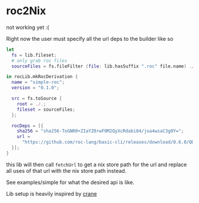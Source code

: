 # roc2Nix

not working yet :(


Right now the user must specify all the url deps to the builder like so
```nix
let
  fs = lib.fileset;
  # only grab roc files
  sourceFiles = fs.fileFilter (file: lib.hasSuffix ".roc" file.name) ./.;

in rocLib.mkRocDerivation {
  name = "simple-roc";
  version = "0.1.0";

  src = fs.toSource {
    root = ./.;
    fileset = sourceFiles;
  };

  rocDeps = [{
    sha256 = "sha256-ToGNR0+ZIaYZ0rwF0M2QyXcRdabi84/joa4wsaC3g0Y=";
    url =
      "https://github.com/roc-lang/basic-cli/releases/download/0.6.0/QOQW08n38nHHrVVkJNiPIjzjvbR3iMjXeFY5w1aT46w.tar.br";
  }];
}
```

this lib will then call `fetchUrl` to get a nix store path for the url and replace all uses of that url with the nix store path instead.


See examples/simple for what the desired api is like.




Lib setup is heavily inspired by [crane](https://github.com/ipetkov/crane)